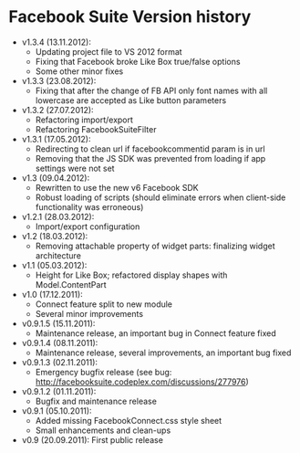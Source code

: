 # Facebook Suite Version history



- v1.3.4 (13.11.2012):
	- Updating project file to VS 2012 format
	- Fixing that Facebook broke Like Box true/false options
	- Some other minor fixes
- v1.3.3 (23.08.2012): 
	- Fixing that after the change of FB API only font names with all lowercase are accepted as Like button parameters
- v1.3.2 (27.07.2012):
	- Refactoring import/export
	- Refactoring FacebookSuiteFilter
- v1.3.1 (17.05.2012):
	- Redirecting to clean url if facebookcommentid param is in url
	- Removing that the JS SDK was prevented from loading if app settings were not set
- v1.3 (09.04.2012):
	- Rewritten to use the new v6 Facebook SDK
	- Robust loading of scripts (should eliminate errors when client-side functionality was erroneous)
- v1.2.1 (28.03.2012): 
	- Import/export configuration
- v1.2 (18.03.2012): 
	- Removing attachable property of widget parts: finalizing widget architecture
- v1.1 (05.03.2012): 
	- Height for Like Box; refactored display shapes with Model.ContentPart
- v1.0 (17.12.2011):
	- Connect feature split to new module
	- Several minor improvements
- v0.9.1.5 (15.11.2011):
	- Maintenance release, an important bug in Connect feature fixed
- v0.9.1.4 (08.11.2011):
	- Maintenance release, several improvements, an important bug fixed
- v0.9.1.3 (02.11.2011):
	- Emergency bugfix release (see bug: http://facebooksuite.codeplex.com/discussions/277976)
- v0.9.1.2 (01.11.2011):
	- Bugfix and maintenance release
- v0.9.1 (05.10.2011):
	- Added missing FacebookConnect.css style sheet
	- Small enhancements and clean-ups
- v0.9 (20.09.2011): First public release